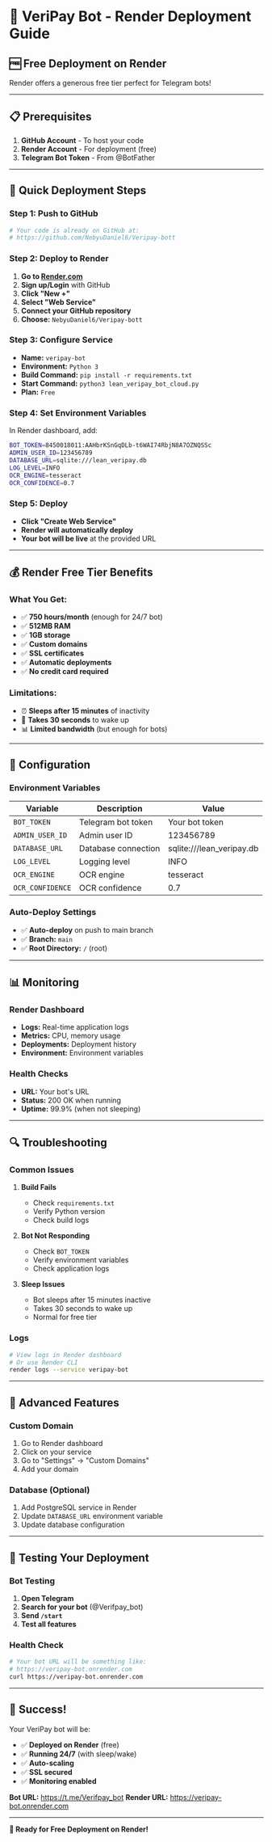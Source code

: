 # 🚀 VeriPay Bot - Render Deployment Guide

## 🆓 **Free Deployment on Render**

Render offers a generous free tier perfect for Telegram bots!

---

## 📋 **Prerequisites**

1. **GitHub Account** - To host your code
2. **Render Account** - For deployment (free)
3. **Telegram Bot Token** - From @BotFather

---

## 🚀 **Quick Deployment Steps**

### **Step 1: Push to GitHub**
```bash
# Your code is already on GitHub at:
# https://github.com/NebyuDaniel6/Veripay-bott
```

### **Step 2: Deploy to Render**
1. **Go to [Render.com](https://render.com)**
2. **Sign up/Login** with GitHub
3. **Click "New +"**
4. **Select "Web Service"**
5. **Connect your GitHub repository**
6. **Choose:** `NebyuDaniel6/Veripay-bott`

### **Step 3: Configure Service**
- **Name:** `veripay-bot`
- **Environment:** `Python 3`
- **Build Command:** `pip install -r requirements.txt`
- **Start Command:** `python3 lean_veripay_bot_cloud.py`
- **Plan:** `Free`

### **Step 4: Set Environment Variables**
In Render dashboard, add:
```bash
BOT_TOKEN=8450018011:AAHbrKSnGqDLb-t6WAI74RbjN8A7OZNQSSc
ADMIN_USER_ID=123456789
DATABASE_URL=sqlite:///lean_veripay.db
LOG_LEVEL=INFO
OCR_ENGINE=tesseract
OCR_CONFIDENCE=0.7
```

### **Step 5: Deploy**
- **Click "Create Web Service"**
- **Render will automatically deploy**
- **Your bot will be live** at the provided URL

---

## 💰 **Render Free Tier Benefits**

### **What You Get:**
- ✅ **750 hours/month** (enough for 24/7 bot)
- ✅ **512MB RAM**
- ✅ **1GB storage**
- ✅ **Custom domains**
- ✅ **SSL certificates**
- ✅ **Automatic deployments**
- ✅ **No credit card required**

### **Limitations:**
- ⏰ **Sleeps after 15 minutes** of inactivity
- 🔄 **Takes 30 seconds** to wake up
- 📊 **Limited bandwidth** (but enough for bots)

---

## 🔧 **Configuration**

### **Environment Variables**
| Variable | Description | Value |
|----------|-------------|-------|
| `BOT_TOKEN` | Telegram bot token | Your bot token |
| `ADMIN_USER_ID` | Admin user ID | 123456789 |
| `DATABASE_URL` | Database connection | sqlite:///lean_veripay.db |
| `LOG_LEVEL` | Logging level | INFO |
| `OCR_ENGINE` | OCR engine | tesseract |
| `OCR_CONFIDENCE` | OCR confidence | 0.7 |

### **Auto-Deploy Settings**
- ✅ **Auto-deploy** on push to main branch
- ✅ **Branch:** `main`
- ✅ **Root Directory:** `/` (root)

---

## 📊 **Monitoring**

### **Render Dashboard**
- **Logs:** Real-time application logs
- **Metrics:** CPU, memory usage
- **Deployments:** Deployment history
- **Environment:** Environment variables

### **Health Checks**
- **URL:** Your bot's URL
- **Status:** 200 OK when running
- **Uptime:** 99.9% (when not sleeping)

---

## 🔍 **Troubleshooting**

### **Common Issues**
1. **Build Fails**
   - Check `requirements.txt`
   - Verify Python version
   - Check build logs

2. **Bot Not Responding**
   - Check `BOT_TOKEN`
   - Verify environment variables
   - Check application logs

3. **Sleep Issues**
   - Bot sleeps after 15 minutes inactive
   - Takes 30 seconds to wake up
   - Normal for free tier

### **Logs**
```bash
# View logs in Render dashboard
# Or use Render CLI
render logs --service veripay-bot
```

---

## 🚀 **Advanced Features**

### **Custom Domain**
1. Go to Render dashboard
2. Click on your service
3. Go to "Settings" → "Custom Domains"
4. Add your domain

### **Database (Optional)**
1. Add PostgreSQL service in Render
2. Update `DATABASE_URL` environment variable
3. Update database configuration

---

## 📱 **Testing Your Deployment**

### **Bot Testing**
1. **Open Telegram**
2. **Search for your bot** (@Verifpay_bot)
3. **Send `/start`**
4. **Test all features**

### **Health Check**
```bash
# Your bot URL will be something like:
# https://veripay-bot.onrender.com
curl https://veripay-bot.onrender.com
```

---

## 🎉 **Success!**

Your VeriPay bot will be:
- ✅ **Deployed on Render** (free)
- ✅ **Running 24/7** (with sleep/wake)
- ✅ **Auto-scaling**
- ✅ **SSL secured**
- ✅ **Monitoring enabled**

**Bot URL:** https://t.me/Verifpay_bot
**Render URL:** https://veripay-bot.onrender.com

---

**🚀 Ready for Free Deployment on Render!** 